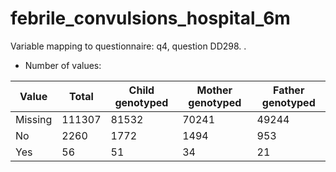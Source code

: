 # febrile_convulsions_hospital_6m
Variable mapping to questionnaire: q4, question DD298.
.
- Number of values:

| Value | Total | Child genotyped | Mother genotyped | Father genotyped |
| ----- | ----- | --------------- | ---------------- | ---------------- |
| Missing | 111307 | 81532 | 70241 | 49244 |
| No | 2260 | 1772 | 1494 |953 |
| Yes | 56 | 51 | 34 |21 |



